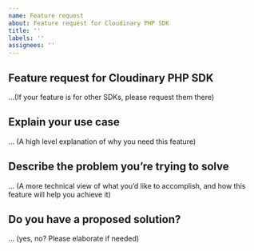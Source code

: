 ```yaml
---
name: Feature request
about: Feature request for Cloudinary PHP SDK
title: ''
labels: ''
assignees: ''
---
```


## Feature request for Cloudinary PHP SDK

…(If your feature is for other SDKs, please request them there)

## Explain your use case

… (A high level explanation of why you need this feature)

## Describe the problem you’re trying to solve

… (A more technical view of what you’d like to accomplish, and how this feature will help you achieve it)

## Do you have a proposed solution?

… (yes, no? Please elaborate if needed)
